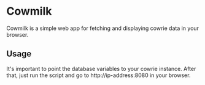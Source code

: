 # Cowmilk
Cowmilk is a simple web app for fetching and displaying cowrie data in your browser.

## Usage
It's important to point the database variables to your cowrie instance. After that, just run the script and go to http://ip-address:8080 in your browser.
